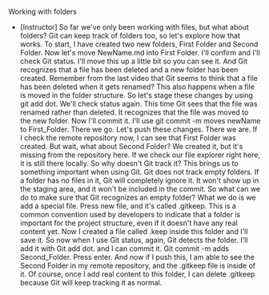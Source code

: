 Working with folders
- [Instructor] So far we've only been working with files, but what about folders? Git can keep track of folders too, so let's explore how that works. To start, I have created two new folders, First Folder and Second Folder. Now let's move NewName.md into First Folder. I'll confirm and I'll check Git status. I'll move this up a little bit so you can see it. And Git recognizes that a file has been deleted and a new folder has been created. Remember from the last video that Git seems to think that a file has been deleted when it gets renamed? This also happens when a file is moved in the folder structure. So let's stage these changes by using git add dot. We'll check status again. This time Git sees that the file was renamed rather than deleted. It recognizes that the file was moved to the new folder. Now I'll commit it. I'll use git commit -m moves newName to First_Folder. There we go. Let's push these changes. There we are. If I check the remote repository now, I can see that First Folder was created. But wait, what about Second Folder? We created it, but it's missing from the repository here. If we check our file explorer right here, it is still there locally. So why doesn't Git track it? This brings us to something important when using Git. Git does not track empty folders. If a folder has no files in it, Git will completely ignore it. It won't show up in the staging area, and it won't be included in the commit. So what can we do to make sure that Git recognizes an empty folder? What we do is we add a special file. Press new file, and it's called .gitkeep. This is a common convention used by developers to indicate that a folder is important for the project structure, even if it doesn't have any real content yet. Now I created a file called .keep inside this folder and I'll save it. So now when I use Git status, again, Git detects the folder. I'll add it with Git add dot. and I can commit it. Git commit -m adds Second_Folder. Press enter. And now if I push this, I am able to see the Second Folder in my remote repository, and the .gitkeep file is inside of it. Of course, once I add real content to this folder, I can delete .gitkeep because Git will keep tracking it as normal.